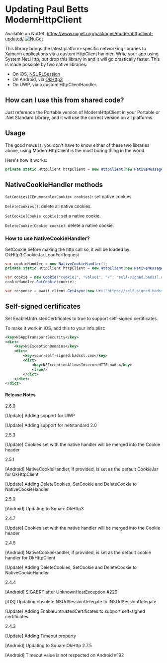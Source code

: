 Updating Paul Betts ModernHttpClient
================

Available on NuGet: https://www.nuget.org/packages/modernhttpclient-updated/ [![NuGet](https://img.shields.io/nuget/v/modernhttpclient-updated.svg?label=NuGet)](https://www.nuget.org/packages/modernhttpclient-updated/)

This library brings the latest platform-specific networking libraries to
Xamarin applications via a custom HttpClient handler. Write your app using
System.Net.Http, but drop this library in and it will go drastically faster.
This is made possible by two native libraries:

* On iOS, [NSURLSession](https://developer.apple.com/library/ios/documentation/Foundation/Reference/NSURLSession_class/Introduction/Introduction.html)
* On Android, via [OkHttp3](http://square.github.io/okhttp/)
* On UWP, via a custom HttpClientHandler.

## How can I use this from shared code?

Just reference the Portable version of ModernHttpClient in your Portable or .Net Standard Library, and it will use the correct version on all platforms.

## Usage

The good news is, you don't have to know either of these two libraries above,
using ModernHttpClient is the most boring thing in the world.

Here's how it works:

```cs
private static HttpClient httpClient = new HttpClient(new NativeMessageHandler() { Timeout = new TimeSpan(0,0,9), EnableUntrustedCertificates = true, DisableCaching = true });
```

## NativeCookieHandler methods

```SetCookies(IEnumerable<Cookie> cookies)```: set native cookies

```DeleteCookies()```: delete all native cookies.

```SetCookie(Cookie cookie)```: set a native cookie.

```DeleteCookie(Cookie cookie)```: delete a native cookie.

### How to use NativeCookieHandler?

SetCookie before making the http call so, it will be loaded by OkHttp3.CookieJar.LoadForRequest

```cs
var cookieHandler = new NativeCookieHandler();
private static HttpClient httpClient = new HttpClient(new NativeMessageHandler(false, false, cookieHandler) { Timeout = new TimeSpan(0,0,9), EnableUntrustedCertificates = true });

var cookie = new Cookie("cookie1", "value1", "/", "self-signed.badssl.com");
cookieHandler.SetCookie(cookie);

var response = await client.GetAsync(new Uri("https://self-signed.badssl.com"));
```

## Self-signed certificates

Set EnableUntrustedCertificates to true to support self-signed certificates.

To make it work in iOS, add this to your info.plist:

```xml
<key>NSAppTransportSecurity</key>
<dict>
    <key>NSExceptionDomains</key>
    <dict>
        <key>your-self-signed.badssl.com</key>
        <dict>
            <key>NSExceptionAllowsInsecureHTTPLoads</key>
            <true/>
        </dict>
    </dict>
</dict>
```

#### Release Notes

2.6.0

[Update] Adding support for UWP

[Update] Adding support for netstandard 2.0

2.5.3

[Update] Cookies set with the native handler will be merged into the Cookie header

2.5.1

[Android] NativeCookieHandler, if provided, is set as the default CookieJar for OkHttpClient

[Update] Adding DeleteCookies, SetCookie and DeleteCookie to NativeCookieHandler

2.5.0

[Android] Updating to Square.OkHttp3

2.4.7

[Update] Cookies set with the native handler will be merged into the Cookie header

2.4.5

[Android] NativeCookieHandler, if provided, is set as the default cookie handler for OkHttpClient

[Update] Adding DeleteCookies, SetCookie and DeleteCookie to NativeCookieHandler

2.4.4

[Android] SIGABRT after UnknownHostException #229

[iOS] Updating obsolete NSUrlSessionDelegate to INSUrlSessionDelegate

[Update] Adding EnableUntrustedCertificates to support self-signed certificates

2.4.3

[Update] Adding Timeout property

[Android] Updating to Square.OkHttp 2.7.5

[Android] Timeout value is not respected on Android #192
